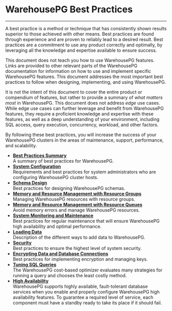 # WarehousePG Best Practices
---

A best practice is a method or technique that has consistently shown results superior to those achieved with other means. Best practices are found through experience and are proven to reliably lead to a desired result. Best practices are a commitment to use any product correctly and optimally, by leveraging all the knowledge and expertise available to ensure success.

This document does not teach you how to use WarehousePG features. Links are provided to other relevant parts of the WarehousePG documentation for information on how to use and implement specific WarehousePG features. This document addresses the most important best practices to follow when designing, implementing, and using WarehousePG.

It is not the intent of this document to cover the entire product or compendium of features, but rather to provide a summary of *what matters most* in WarehousePG. This document does not address *edge* use cases. While edge use cases can further leverage and benefit from WarehousePG features, they require a proficient knowledge and expertise with these features, as well as a deep understanding of your environment, including SQL access, query execution, concurrency, workload, and other factors.

By following these best practices, you will increase the success of your WarehousePG clusters in the areas of maintenance, support, performance, and scalability.

-   **[Best Practices Summary](summary.html)**  
A summary of best practices for WarehousePG.
-   **[System Configuration](sysconfig.html)**  
Requirements and best practices for system administrators who are configuring WarehousePG cluster hosts.
-   **[Schema Design](schema.html)**  
Best practices for designing WarehousePG schemas.
-   **[Memory and Resource Management with Resource Groups](resgroups.html)**  
Managing WarehousePG resources with resource groups.
-   **[Memory and Resource Management with Resource Queues](workloads.html)**  
Avoid memory errors and manage WarehousePG resources.
-   **[System Monitoring and Maintenance](maintenance.html)**  
Best practices for regular maintenance that will ensure WarehousePG high availability and optimal performance.
-   **[Loading Data](data_loading.html)**  
Description of the different ways to add data to WarehousePG.
-   **[Security](security.html)**  
Best practices to ensure the highest level of system security. 
-   **[Encrypting Data and Database Connections](encryption.html)**  
Best practices for implementing encryption and managing keys.
-   **[Tuning SQL Queries](tuning_queries.html)**  
The WarehousePG cost-based optimizer evaluates many strategies for running a query and chooses the least costly method.
-   **[High Availability](ha.html)**  
WarehousePG supports highly available, fault-tolerant database services when you enable and properly configure WarehousePG high availability features. To guarantee a required level of service, each component must have a standby ready to take its place if it should fail.

